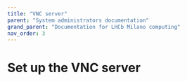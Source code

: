 ```yaml
---
title: "VNC server"
parent: "System administrators documentation"
grand_parent: "Documentation for LHCb Milano computing"
nav_order: 3
---
```


# Set up the VNC server

